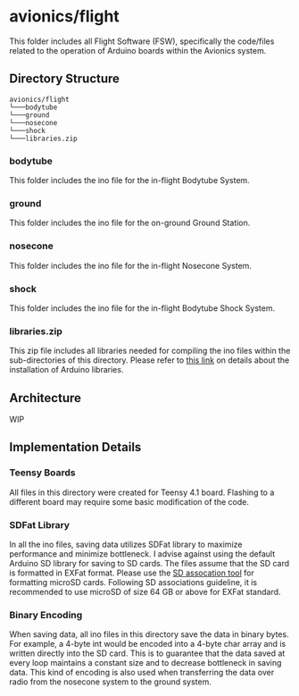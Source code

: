# avionics/flight
This folder includes all Flight Software (FSW), specifically the code/files related to the operation of Arduino boards within the Avionics system.


## Directory Structure

```
avionics/flight
└───bodytube
└───ground
└───nosecone
└───shock
└───libraries.zip
```

### bodytube
This folder includes the ino file for the in-flight Bodytube System.

### ground
This folder includes the ino file for the on-ground Ground Station.

### nosecone
This folder includes the ino file for the in-flight Nosecone System.

### shock
This folder includes the ino file for the in-flight Bodytube Shock System.

### libraries.zip
This zip file includes all libraries needed for compiling the ino files within the sub-directories of this directory. Please refer to [this link](https://docs.arduino.cc/software/ide-v1/tutorials/installing-libraries) on details about the installation of Arduino libraries.

## Architecture
WIP

## Implementation Details

### Teensy Boards
All files in this directory were created for Teensy 4.1 board. Flashing to a different board may require some basic modification of the code.

### SDFat Library
In all the ino files, saving data utilizes SDFat library to maximize performance and minimize bottleneck. I advise against using the default Arduino SD library for saving to SD cards. The files assume that the SD card is formatted in EXFat format. Please use the [SD assocation tool](https://www.sdcard.org/downloads/formatter/) for formatting microSD cards. Following SD associations guideline, it is recommended to use microSD of size 64 GB or above for EXFat standard.

### Binary Encoding
When saving data, all ino files in this directory save the data in binary bytes. For example, a 4-byte int would be encoded into a 4-byte char array and is written directly into the SD card. This is to guarantee that the data saved at every loop maintains a constant size and to decrease bottleneck in saving data. This kind of encoding is also used when transferring the data over radio from the nosecone system to the ground system.